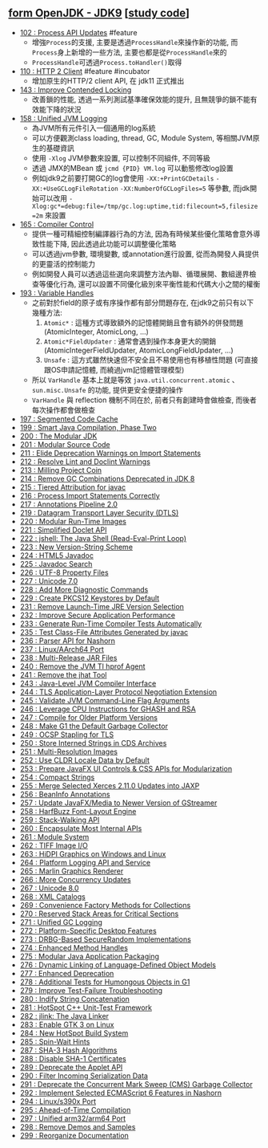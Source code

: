 ## [form OpenJDK - JDK9](https://openjdk.org/projects/jdk9/) [[study code](./src/test/java/org/aery/study/jdk9)]

- [102 : Process API Updates](https://openjdk.org/jeps/102) #feature
  - 增強`Process`的支援, 主要是透過`ProcessHandle`來操作新的功能, 而`Process`身上新增的一些方法, 主要也都是從`ProcessHandle`來的
  - `ProcessHandle`可透過`Process.toHandler()`取得
- [110 : HTTP 2 Client](https://openjdk.org/jeps/110) #feature #incubator
  - 增加原生的HTTP/2 client API, 在 jdk11 正式推出 
- [143 : Improve Contended Locking](https://openjdk.org/jeps/143)
  - 改善鎖的性能, 透過一系列測試基準確保效能的提升, 且無競爭的鎖不能有效能下降的狀況
- [158 : Unified JVM Logging](https://openjdk.org/jeps/158)
  - 為JVM所有元件引入一個通用的log系統
  - 可以方便觀測class loading, thread, GC, Module System, 等相關JVM原生的基礎資訊
  - 使用 `-Xlog` JVM參數來設置, 可以控制不同組件, 不同等級
  - 透過 JMX的MBean 或 `jcmd {PID} VM.log` 可以動態修改log設置
  - 例如jdk9之前要打開GC的log會使用 `-XX:+PrintGCDetails` `-XX:+UseGCLogFileRotation` `-XX:NumberOfGCLogFiles=5` 等參數,
    而jdk開始可以改用 `-Xlog:gc*=debug:file=/tmp/gc.log:uptime,tid:filecount=5,filesize=2m` 來設置
- [165 : Compiler Control](https://openjdk.org/jeps/165)
  - 提供一種可精細控制編譯器行為的方法, 因為有時候某些優化策略會意外導致性能下降, 因此透過此功能可以調整優化策略
  - 可以透過jvm參數, 環境變數, 或annotation進行設置, 從而為開發人員提供的更靈活的控制能力
  - 例如開發人員可以透過這些選向來調整方法內聯、循環展開、數組邊界檢查等優化行為, 還可以設置不同優化級別來平衡性能和代碼大小之間的權衡
- [193 : Variable Handles](https://openjdk.org/jeps/193)
  - 之前對於field的原子或有序操作都有部分問題存在, 在jdk9之前只有以下幾種方法:
    1. `Atomic*` : 這種方式導致額外的記憶體開銷且會有額外的併發問題 (AtomicInteger, AtomicLong, ...)
    2. `Atomic*FieldUpdater` : 通常會遇到操作本身更大的開銷 (AtomicIntegerFieldUpdater, AtomicLongFieldUpdater, ...)
    3. `Unsafe` : 這方式雖然快速但不安全且不易使用也有移植性問題 (可直接跟OS申請記憶體, 而繞過jvm記憶體管理模型)
  - 所以 `VarHandle` 基本上就是等效 `java.util.concurrent.atomic` 、 `sun.misc.Unsafe` 的功能, 提供更安全便捷的操作
  - `VarHandle` 與 reflection 機制不同在於, 前者只有創建時會做檢查, 而後者每次操作都會做檢查 
- [197 : Segmented Code Cache](https://openjdk.org/jeps/197)
- [199 : Smart Java Compilation, Phase Two](https://openjdk.org/jeps/199)
- [200 : The Modular JDK](https://openjdk.org/jeps/200)
- [201 : Modular Source Code](https://openjdk.org/jeps/201)
- [211 : Elide Deprecation Warnings on Import Statements](https://openjdk.org/jeps/211)
- [212 : Resolve Lint and Doclint Warnings](https://openjdk.org/jeps/212)
- [213 : Milling Project Coin](https://openjdk.org/jeps/213)
- [214 : Remove GC Combinations Deprecated in JDK 8](https://openjdk.org/jeps/214)
- [215 : Tiered Attribution for javac](https://openjdk.org/jeps/215)
- [216 : Process Import Statements Correctly](https://openjdk.org/jeps/216)
- [217 : Annotations Pipeline 2.0](https://openjdk.org/jeps/217)
- [219 : Datagram Transport Layer Security (DTLS)](https://openjdk.org/jeps/219)
- [220 : Modular Run-Time Images](https://openjdk.org/jeps/220)
- [221 : Simplified Doclet API](https://openjdk.org/jeps/221)
- [222 : jshell: The Java Shell (Read-Eval-Print Loop)](https://openjdk.org/jeps/222)
- [223 : New Version-String Scheme](https://openjdk.org/jeps/223)
- [224 : HTML5 Javadoc](https://openjdk.org/jeps/224)
- [225 : Javadoc Search](https://openjdk.org/jeps/225)
- [226 : UTF-8 Property Files](https://openjdk.org/jeps/226)
- [227 : Unicode 7.0](https://openjdk.org/jeps/227)
- [228 : Add More Diagnostic Commands](https://openjdk.org/jeps/228)
- [229 : Create PKCS12 Keystores by Default](https://openjdk.org/jeps/229)
- [231 : Remove Launch-Time JRE Version Selection](https://openjdk.org/jeps/231)
- [232 : Improve Secure Application Performance](https://openjdk.org/jeps/232)
- [233 : Generate Run-Time Compiler Tests Automatically](https://openjdk.org/jeps/233)
- [235 : Test Class-File Attributes Generated by javac](https://openjdk.org/jeps/235)
- [236 : Parser API for Nashorn](https://openjdk.org/jeps/236)
- [237 : Linux/AArch64 Port](https://openjdk.org/jeps/237)
- [238 : Multi-Release JAR Files](https://openjdk.org/jeps/238)
- [240 : Remove the JVM TI hprof Agent](https://openjdk.org/jeps/240)
- [241 : Remove the jhat Tool](https://openjdk.org/jeps/241)
- [243 : Java-Level JVM Compiler Interface](https://openjdk.org/jeps/243)
- [244 : TLS Application-Layer Protocol Negotiation Extension](https://openjdk.org/jeps/244)
- [245 : Validate JVM Command-Line Flag Arguments](https://openjdk.org/jeps/245)
- [246 : Leverage CPU Instructions for GHASH and RSA](https://openjdk.org/jeps/246)
- [247 : Compile for Older Platform Versions](https://openjdk.org/jeps/247)
- [248 : Make G1 the Default Garbage Collector](https://openjdk.org/jeps/248)
- [249 : OCSP Stapling for TLS](https://openjdk.org/jeps/249)
- [250 : Store Interned Strings in CDS Archives](https://openjdk.org/jeps/250)
- [251 : Multi-Resolution Images](https://openjdk.org/jeps/251)
- [252 : Use CLDR Locale Data by Default](https://openjdk.org/jeps/252)
- [253 : Prepare JavaFX UI Controls &amp; CSS APIs for Modularization](https://openjdk.org/jeps/253)
- [254 : Compact Strings](https://openjdk.org/jeps/254)
- [255 : Merge Selected Xerces 2.11.0 Updates into JAXP](https://openjdk.org/jeps/255)
- [256 : BeanInfo Annotations](https://openjdk.org/jeps/256)
- [257 : Update JavaFX/Media to Newer Version of GStreamer](https://openjdk.org/jeps/257)
- [258 : HarfBuzz Font-Layout Engine](https://openjdk.org/jeps/258)
- [259 : Stack-Walking API](https://openjdk.org/jeps/259)
- [260 : Encapsulate Most Internal APIs](https://openjdk.org/jeps/260)
- [261 : Module System](https://openjdk.org/jeps/261)
- [262 : TIFF Image I/O](https://openjdk.org/jeps/262)
- [263 : HiDPI Graphics on Windows and Linux](https://openjdk.org/jeps/263)
- [264 : Platform Logging API and Service](https://openjdk.org/jeps/264)
- [265 : Marlin Graphics Renderer](https://openjdk.org/jeps/265)
- [266 : More Concurrency Updates](https://openjdk.org/jeps/266)
- [267 : Unicode 8.0](https://openjdk.org/jeps/267)
- [268 : XML Catalogs](https://openjdk.org/jeps/268)
- [269 : Convenience Factory Methods for Collections](https://openjdk.org/jeps/269)
- [270 : Reserved Stack Areas for Critical Sections](https://openjdk.org/jeps/270)
- [271 : Unified GC Logging](https://openjdk.org/jeps/271)
- [272 : Platform-Specific Desktop Features](https://openjdk.org/jeps/272)
- [273 : DRBG-Based SecureRandom Implementations](https://openjdk.org/jeps/273)
- [274 : Enhanced Method Handles](https://openjdk.org/jeps/274)
- [275 : Modular Java Application Packaging](https://openjdk.org/jeps/275)
- [276 : Dynamic Linking of Language-Defined Object Models](https://openjdk.org/jeps/276)
- [277 : Enhanced Deprecation](https://openjdk.org/jeps/277)
- [278 : Additional Tests for Humongous Objects in G1](https://openjdk.org/jeps/278)
- [279 : Improve Test-Failure Troubleshooting](https://openjdk.org/jeps/279)
- [280 : Indify String Concatenation](https://openjdk.org/jeps/280)
- [281 : HotSpot C++ Unit-Test Framework](https://openjdk.org/jeps/281)
- [282 : jlink: The Java Linker](https://openjdk.org/jeps/282)
- [283 : Enable GTK 3 on Linux](https://openjdk.org/jeps/283)
- [284 : New HotSpot Build System](https://openjdk.org/jeps/284)
- [285 : Spin-Wait Hints](https://openjdk.org/jeps/285)
- [287 : SHA-3 Hash Algorithms](https://openjdk.org/jeps/287)
- [288 : Disable SHA-1 Certificates](https://openjdk.org/jeps/288)
- [289 : Deprecate the Applet API](https://openjdk.org/jeps/289)
- [290 : Filter Incoming Serialization Data](https://openjdk.org/jeps/290)
- [291 : Deprecate the Concurrent Mark Sweep (CMS) Garbage Collector](https://openjdk.org/jeps/291)
- [292 : Implement Selected ECMAScript 6 Features in Nashorn](https://openjdk.org/jeps/292)
- [294 : Linux/s390x Port](https://openjdk.org/jeps/294)
- [295 : Ahead-of-Time Compilation](https://openjdk.org/jeps/295)
- [297 : Unified arm32/arm64 Port](https://openjdk.org/jeps/297)
- [298 : Remove Demos and Samples](https://openjdk.org/jeps/298)
- [299 : Reorganize Documentation](https://openjdk.org/jeps/299)
